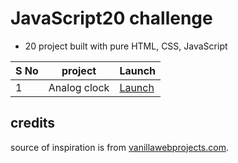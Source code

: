 # JavaScript20 challenge

- 20 project built with pure HTML, CSS, JavaScript

| S No | project      | Launch                                    |
| ---- | ------------ | ----------------------------------------- |
| 1    | Analog clock | [Launch](https://analogcloc.netlify.app/) |

## credits

source of inspiration is from [vanillawebprojects.com](https://vanillawebprojects.com).

